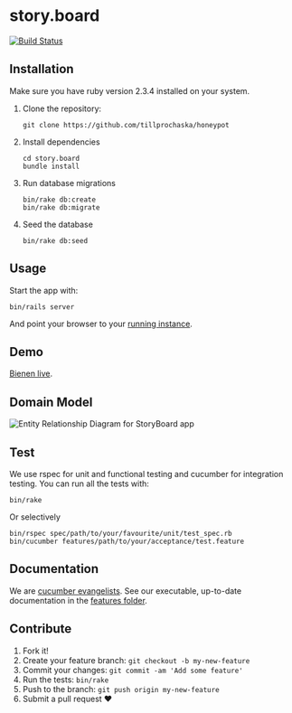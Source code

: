 # story.board
[![Build Status](https://travis-ci.org/tillprochaska/honeypot.svg?branch=master)](https://travis-ci.org/tillprochaska/honeypot)

## Installation

Make sure you have ruby version 2.3.4 installed on your system.

1. Clone the repository:
    ```
    git clone https://github.com/tillprochaska/honeypot
    ```

2. Install dependencies
    ```
    cd story.board
    bundle install
    ```

3. Run database migrations
    ```
    bin/rake db:create
    bin/rake db:migrate
    ```

4. Seed the database
    ```
    bin/rake db:seed
    ```

## Usage

Start the app with:
  ```
  bin/rails server
  ```

And point your browser to your [running instance](http://localhost:3000/).

## Demo
[Bienen live](https://bienenle.uber.space/).

## Domain Model

![Entity Relationship Diagram for StoryBoard app](erd.png)

## Test

We use rspec for unit and functional testing and cucumber for integration testing. You can run all the tests with:

  ```
  bin/rake
  ```

Or selectively
  ```
  bin/rspec spec/path/to/your/favourite/unit/test_spec.rb
  bin/cucumber features/path/to/your/acceptance/test.feature
  ```
## Documentation

We are [cucumber evangelists](https://cucumber.io/). See our executable, up-to-date documentation in the [features folder](/features).

## Contribute

1. Fork it!
2. Create your feature branch: `git checkout -b my-new-feature`
3. Commit your changes: `git commit -am 'Add some feature'`
4. Run the tests: `bin/rake`
5. Push to the branch: `git push origin my-new-feature`
6. Submit a pull request :heart:





